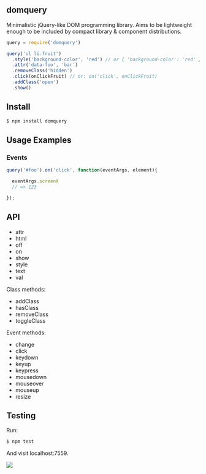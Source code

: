 ## domquery

Minimalistic jQuery-like DOM programming library. Aims to be lightweight enough to be included by compact library & component distributions.

```js
query = require('domquery')

query('ul li.fruit')
  .style('background-color', 'red') // or { 'background-color': 'red' }
  .attr('data-foo', 'bar')
  .removeClass('hidden')
  .click(onClickFruit) // or: on('click', onClickFruit)
  .addClass('open')
  .show()
```

## Install

```bash
$ npm install domquery
```

## Usage Examples

### Events

```js
query('#foo').on('click', function(eventArgs, element){

  eventArgs.screenX
  // => 123

});
```

## API

* attr
* html
* off
* on
* show
* style
* text
* val

Class methods:

* addClass
* hasClass
* removeClass
* toggleClass

Event methods:

* change
* click
* keydown
* keyup
* keypress
* mousedown
* mouseover
* mouseup
* resize

## Testing

Run:

```bash
$ npm test
```

And visit localhost:7559.

![](https://dl.dropboxusercontent.com/s/4nnw71f7k726wf3/npmel_29.jpg)
